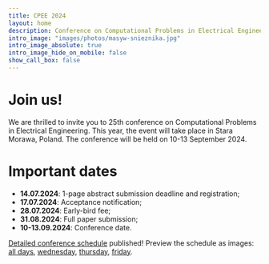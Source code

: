 ```yaml
---
title: CPEE 2024
layout: home
description: Conference on Computational Problems in Electrical Engineering
intro_image: "images/photos/masyw-snieznika.jpg"
intro_image_absolute: true
intro_image_hide_on_mobile: false
show_call_box: false
---
```


# Join us!

We are thrilled to invite you to 25th conference on Computational Problems
in Electrical Engineering. This year, the event will take place in Stara Morawa,
Poland. The conference will be held on 10-13 September 2024.

# Important dates

* **14.07.2024**: 1-page abstract submission deadline and registration;
* **17.07.2024**: Acceptance notification;
* **28.07.2024**: Early-bird fee;
* **31.08.2024**: Full paper submission;
* **10-13.09.2024**: Conference date. 

[Detailed conference schedule](https://indico.cern.ch/event/1399079/timetable/) published! 
Preview the schedule as images: [all days](images/extra/conference-schedule.png), [wednesday](images/extra/conference-wednesday.png), [thursday](images/extra/conference-thursday.png), [friday](images/extra/conference-friday.png).
